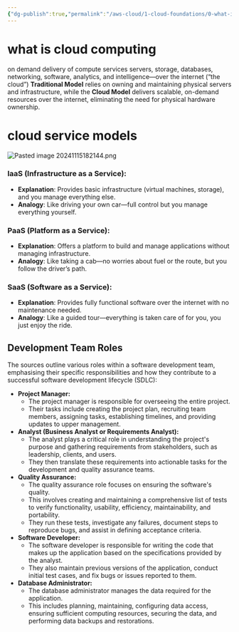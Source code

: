 ```yaml
---
{"dg-publish":true,"permalink":"/aws-cloud/1-cloud-foundations/0-what-is-cloud-n-dev-team-roles/","tags":["cloud","aws","basics"],"created":"2024-11-15T17:50:04.331+05:30"}
---
```



# what is cloud computing

on demand delivery of compute services
servers, storage, databases, networking, software, analytics, and intelligence—over the internet (“the cloud”)
**Traditional Model** relies on owning and maintaining physical servers and infrastructure, while the **Cloud Model** delivers scalable, on-demand resources over the internet, eliminating the need for physical hardware ownership.

# cloud service models
![Pasted image 20241115182144.png](/img/user/AWS%20CLOUD/attachments/Pasted%20image%2020241115182144.png)

### **IaaS (Infrastructure as a Service)**:
- **Explanation**: Provides basic infrastructure (virtual machines, storage), and you manage everything else.
- **Analogy**: Like driving your own car—full control but you manage everything yourself.

### **PaaS (Platform as a Service)**:
- **Explanation**: Offers a platform to build and manage applications without managing infrastructure.
- **Analogy**: Like taking a cab—no worries about fuel or the route, but you follow the driver’s path.

### **SaaS (Software as a Service)**:
- **Explanation**: Provides fully functional software over the internet with no maintenance needed.
- **Analogy**: Like a guided tour—everything is taken care of for you, you just enjoy the ride.




## Development Team Roles

The sources outline various roles within a software development team, emphasising their specific responsibilities and how they contribute to a successful software development lifecycle (SDLC):

- **Project Manager:**
    - The project manager is responsible for overseeing the entire project.
    - Their tasks include creating the project plan, recruiting team members, assigning tasks, establishing timelines, and providing updates to upper management.
- **Analyst (Business Analyst or Requirements Analyst):**
    - The analyst plays a critical role in understanding the project's purpose and gathering requirements from stakeholders, such as leadership, clients, and users.
    - They then translate these requirements into actionable tasks for the development and quality assurance teams.
- **Quality Assurance:**
    - The quality assurance role focuses on ensuring the software's quality.
    - This involves creating and maintaining a comprehensive list of tests to verify functionality, usability, efficiency, maintainability, and portability.
    - They run these tests, investigate any failures, document steps to reproduce bugs, and assist in defining acceptance criteria.
- **Software Developer:**
    - The software developer is responsible for writing the code that makes up the application based on the specifications provided by the analyst.
    - They also maintain previous versions of the application, conduct initial test cases, and fix bugs or issues reported to them.
- **Database Administrator:**
    - The database administrator manages the data required for the application.
    - This includes planning, maintaining, configuring data access, ensuring sufficient computing resources, securing the data, and performing data backups and restorations.

